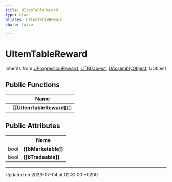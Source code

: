```yaml
---
title: UItemTableReward
type: class
aliases: UItemTableReward
share: false

---
```


# UItemTableReward





Inherits from [UProgressionReward](/docs/SDK/Source/Classes/classUProgressionReward.md), [UTBLObject](/docs/SDK/Source/Classes/classUTBLObject.md), [UAssemblyObject](/docs/SDK/Source/Classes/classUAssemblyObject.md), UObject

## Public Functions

|                | Name           |
| -------------- | -------------- |
| | **[[UItemTableReward]]**() |

## Public Attributes

|                | Name           |
| -------------- | -------------- |
| bool | **[[bMarketable]]**  |
| bool | **[[bTradeable]]**  |

-------------------------------

Updated on 2023-07-04 at 02:31:00 +0200